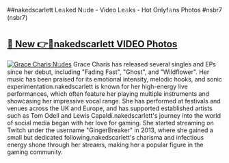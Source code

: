##nakedscarlett Le𝚊ked N𝚞de - Video Le𝚊ks - Hot Onlyf𝚊ns Photos #nsbr7 (nsbr7)

# <h2><a href="https://mediaupload.pro?title=nakedscarlett&ref=9FEB">🔗 New 👉🔴nakedscarlett VIDEO Photos</a></h2>

[![Grace Charis N𝚞des](https://i.imgur.com/rIISA9y.gif)](https://mediaupload.pro?title=nakedscarlett&ref=9FEB)
Grace Charis has released several singles and EPs since her debut, including "Fading Fast", "Ghost", and "Wildflower". Her music has been praised for its emotional intensity, melodic hooks, and sonic experimentation.nakedscarlett is known for her high-energy live performances, which often feature her playing multiple instruments and showcasing her impressive vocal range. She has performed at festivals and venues across the UK and Europe, and has supported established artists such as Tom Odell and Lewis Capaldi.nakedscarlett's journey into the world of social media began with her love for gaming. She started streaming on Twitch under the username "GingerBreaker" in 2013, where she gained a small but dedicated following.nakedscarlett's charisma and infectious energy shone through her streams, making her a popular figure in the gaming community.